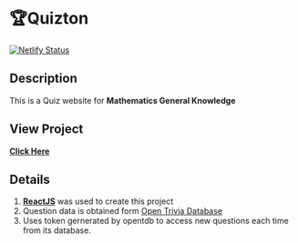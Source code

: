 # 🏆Quizton
[![Netlify Status](https://api.netlify.com/api/v1/badges/8f0ed284-dc8d-49c0-935e-d783ba86d787/deploy-status)](https://app.netlify.com/sites/quizton/deploys)
## Description
This is a Quiz website for **Mathematics General Knowledge**

## View Project
[**Click Here**](https://quizton.mdshabbirjamal.one/)

## Details
1. [**ReactJS**](https://reactjs.org/) was used to create this project
2. Question data is obtained form [Open Trivia Database](https://opentdb.com/)
3. Uses token gernerated by opentdb to access new questions each time from its database.

